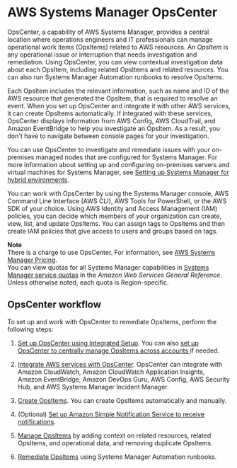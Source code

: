 # AWS Systems Manager OpsCenter<a name="OpsCenter"></a>

OpsCenter, a capability of AWS Systems Manager, provides a central location where operations engineers and IT professionals can manage operational work items \(OpsItems\) related to AWS resources\. An *OpsItem* is any operational issue or interruption that needs investigation and remediation\. Using OpsCenter, you can view contextual investigation data about each OpsItem, including related OpsItems and related resources\. You can also run Systems Manager Automation runbooks to resolve OpsItems\. 

 Each OpsItem includes the relevant information, such as name and ID of the AWS resource that generated the OpsItem, that is required to resolve an event\. When you set up OpsCenter and integrate it with other AWS services, it can create OpsItems automatically\. If integrated with these services, OpsCenter displays information from AWS Config, AWS CloudTrail, and Amazon EventBridge to help you investigate an OpsItem\. As a result, you don't have to navigate between console pages for your investigation\. 

You can use OpsCenter to investigate and remediate issues with your on\-premises managed nodes that are configured for Systems Manager\. For more information about setting up and configuring on\-premises servers and virtual machines for Systems Manager, see [Setting up Systems Manager for hybrid environments](systems-manager-managedinstances.md)\.

You can work with OpsCenter by using the Systems Manager console, AWS Command Line Interface \(AWS CLI\), AWS Tools for PowerShell, or the AWS SDK of your choice\. Using AWS Identity and Access Management \(IAM\) policies, you can decide which members of your organization can create, view, list, and update OpsItems\. You can assign tags to OpsItems and then create IAM policies that give access to users and groups based on tags\. 

**Note**  
 There is a charge to use OpsCenter\. For information, see [AWS Systems Manager Pricing](http://aws.amazon.com/systems-manager/pricing/)\.  
You can view quotas for all Systems Manager capabilities in [Systems Manager service quotas](https://docs.aws.amazon.com/general/latest/gr/ssm.html#limits_ssm) in the *Amazon Web Services General Reference*\. Unless otherwise noted, each quota is Region\-specific\.

## OpsCenter workflow<a name="OpsCenter-process"></a>

To set up and work with OpsCenter to remediate OpsItems, perform the following steps:

1. [Set up OpsCenter using Integrated Setup](OpsCenter-setup.md)\. You can also [set up OpsCenter to centrally manage OpsItems across accounts ](OpsCenter-getting-started-multiple-accounts.md) if needed\. 

1. [Integrate AWS services with OpsCenter](OpsCenter-applications-that-integrate.md)\. OpsCenter can integrate with Amazon CloudWatch, Amazon CloudWatch Application Insights, Amazon EventBridge, Amazon DevOps Guru, AWS Config, AWS Security Hub, and AWS Systems Manager Incident Manager\. 

1. [Create OpsItems](OpsCenter-create-OpsItems.md)\. You can create OpsItems automatically and manually\.  

1. \(Optional\) [Set up Amazon Simple Notification Service to receive notifications](OpsCenter-getting-started-sns.md)\. 

1.  [Manage OpsItems](OpsCenter-working-with-OpsItems.md) by adding context on related resources, related OpsItems, and operational data, and removing duplicate OpsItems\. 

1. [Remediate OpsItems](OpsCenter-remediating.md) using Systems Manager Automation runbooks\. 